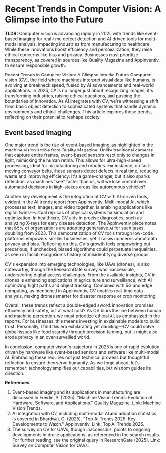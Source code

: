 # Recent Trends in Computer Vision: A Glimpse into the Future

**TLDR:** Computer vision is advancing rapidly in 2025 with trends like event-based imaging for real-time defect detection and AI-driven tools for multi-modal analysis, impacting industries from manufacturing to healthcare. While these innovations boost efficiency and personalization, they raise ethical concerns like bias and privacy. Businesses must prioritize transparency, as covered in sources like Quality Magazine and Appinventiv, to ensure responsible growth.

Recent Trends in Computer Vision: A Glimpse into the Future
Computer vision (CV), the field where machines interpret visual data like humans, is evolving at breakneck speed, fueled by AI advancements and real-world applications. In 2025, CV is no longer just about recognizing images; it's transforming industries, raising ethical questions, and pushing the boundaries of innovation. As AI integrates with CV, we're witnessing a shift from basic object detection to sophisticated systems that handle dynamic environments and ethical challenges. This article explores these trends, reflecting on their potential to reshape society.

## Event based Imaging

One major trend is the rise of event-based imaging, as highlighted in the machine vision article from Quality Magazine. Unlike traditional cameras that capture entire frames, event-based sensors react only to changes in light, mimicking the human retina. This allows for ultra-high-speed processing, ideal for manufacturing and robotics. For instance, on fast-moving conveyor belts, these sensors detect defects in real time, reducing waste and improving efficiency. It's a game-changer, but it also sparks reflection: as machines "see" faster than us, will we lose control over automated decisions in high-stakes areas like autonomous vehicles?

Another key development is the integration of CV with AI-driven tools, evident in the AI trends report from Appinventiv. Multi-modal AI, which processes text, images, and video together, is enabling applications like digital twins—virtual replicas of physical systems for simulation and optimization. In healthcare, CV aids in precise diagnostics, such as analyzing X-rays for early disease detection. The Appinventiv piece notes that 65% of organizations are adopting generative AI for such tasks, doubling from 2023. This democratization of CV tools through low-code platforms empowers smaller businesses, yet it raises concerns about data privacy and bias. Reflecting on this, CV's growth feels empowering but precarious; if unchecked, biased algorithms could perpetuate inequalities, as seen in facial recognition's history of misidentifying diverse groups.

CV's expansion into emerging technologies, like UAVs (drones), is also noteworthy, though the ResearchGate survey was inaccessible, underscoring digital access challenges. From the available insights, CV in drones is enhancing applications in agriculture and surveillance, with AI optimizing flight paths and object tracking. Combined with 5G and edge computing, as mentioned in Appinventiv, CV enables real-time data analysis, making drones smarter for disaster response or crop monitoring.

Overall, these trends reflect a double-edged sword: innovation promises efficiency and safety, but at what cost? As CV blurs the line between human and machine perception, we must prioritize ethical AI, as emphasized in the reports. For businesses, this means investing in explainable models to build trust. Personally, I find this era exhilarating yet daunting—CV could solve global issues like food scarcity through precision farming, but it might also erode privacy in an over-surveilled world.

In conclusion, computer vision's trajectory in 2025 is one of rapid evolution, driven by hardware like event-based sensors and software like multi-modal AI. Embracing these requires not just technical prowess but thoughtful reflection to ensure they serve humanity. As we forge ahead, let's remember: technology amplifies our capabilities, but wisdom guides its direction.

**References:**
1. Event-based imaging and its applications in manufacturing are discussed in Freidin, P. (2025). "Machine Vision Trends: Evolution of Hardware, Software, and Applications." Quality Magazine. Link: Machine Vision Trends.
2. AI integration with CV, including multi-modal AI and adoption statistics, is covered in Bhardwaj, C. (2025). "Top AI Trends 2025: Key Developments to Watch." Appinventiv. Link: Top AI Trends 2025.
3. The survey on CV for UAVs, though inaccessible, points to ongoing developments in drone applications, as referenced in the search results. For further reading, see the original query in ResearchGate (2025). Link: Survey on Computer Vision for UAVs.